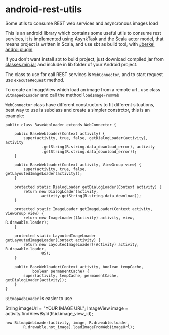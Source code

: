 android-rest-utils
==================

Some utils to consume REST web services and asyncronous images load

This is an android library which contains some useful utils to
consume rest services, it is implemented using AsynkTask and 
the Scala actor model, that means project is written in Scala,
and use sbt as build tool, with [Jberkel androi plugin](https://github.com/jberkel/android-plugin)

If you don't want install sbt to build project, just download compiled jar from [classes.min.jar](https://www.dropbox.com/s/602m9g6emcr0y6s/classes.min.jar)
and include in lib folder of your Android project.

The class to use for call REST services is `WebConnector`, and to start request use `executeRequest` method.

To create an ImageView which load an image from a remote url , use class `BitmapWebLoader` and call the method `loadImageFromWeb`

`WebConnector` class have different constructors to fit different situations, best way to use is subclass and create
a simpler constrctor, this is an example:

    public class BaseWebloader extends WebConnector {

        public BaseWebloader(Context activity) {
            super(activity, true, false, getDialogLoader(activity), activity
                    .getString(R.string.data_download_error), activity
                    .getString(R.string.data_download_error));
        }
    
        public BaseWebloader(Context activity, ViewGroup view) {
            super(activity, true, false, getLayoutedImageLoader(activity));
        }
    
        protected static DialogLoader getDialogLoader(Context activity) {
            return new DialogLoader(activity,
                    activity.getString(R.string.data_download));
        }
    
        protected static ImageLoader getImageLoader(Context activity, ViewGroup view) {
            return new ImageLoader((Activity) activity, view, R.drawable.loader);
        }
    
        protected static LayoutedImageLoader getLayoutedImageLoader(Context activity) {
            return new LayoutedImageLoader((Activity) activity, R.drawable.loader,
                    85);
        }
    
        public BaseWebloader(Context activity, boolean tempCache,
                boolean permanentCache) {
            super(activity, tempCache, permanentCache, getDialogLoader(activity));
        }
    }

`BitmapWebLoader` is easier to use 
    
   String imageUrl = "YOUR IMAGE URL";
   ImageView image = activity.findViewById(R.id.image_view_id);

    new BitmapWebLoader(activity, image, R.drawable.loader,
            R.drawable.not_image).loadImageFromWeb(imageUrl);
